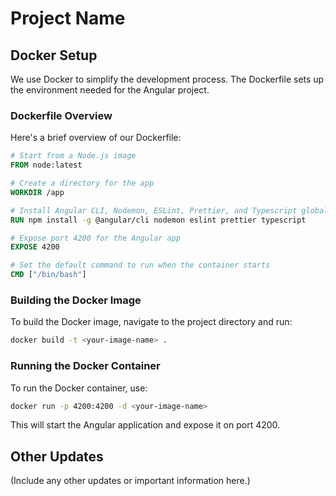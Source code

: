# Project Name

## Docker Setup

We use Docker to simplify the development process. The Dockerfile sets up the environment needed for the Angular project.

### Dockerfile Overview

Here's a brief overview of our Dockerfile:

```dockerfile
# Start from a Node.js image
FROM node:latest

# Create a directory for the app
WORKDIR /app

# Install Angular CLI, Nodemon, ESLint, Prettier, and Typescript globally
RUN npm install -g @angular/cli nodemon eslint prettier typescript

# Expose port 4200 for the Angular app
EXPOSE 4200

# Set the default command to run when the container starts
CMD ["/bin/bash"]
```

### Building the Docker Image

To build the Docker image, navigate to the project directory and run:

```bash
docker build -t <your-image-name> .
```

### Running the Docker Container

To run the Docker container, use:

```bash
docker run -p 4200:4200 -d <your-image-name>
```

This will start the Angular application and expose it on port 4200.

## Other Updates

(Include any other updates or important information here.)